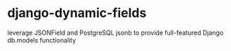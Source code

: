 # django-dynamic-fields
leverage JSONField and PostgreSQL jsonb to provide full-featured Django db.models functionality
